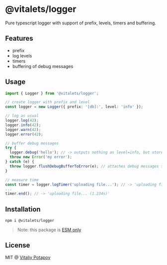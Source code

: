 # @vitalets/logger
Pure typescript logger with support of prefix, levels, timers and buffering.

## Features
* prefix
* log levels
* timers
* buffering of debug messages

## Usage
```ts
import { Logger } from '@vitalets/logger';

// create logger with prefix and level
const logger = new Logger({ prefix: '[db]:', level: 'info' });

// log as usual
logger.log(42);
logger.info(42);
logger.warn(42);
logger.error(42);

// buffer debug messages
try {
  logger.debug('hello'); // -> outputs nothing as level=info, but stores message in logger.debugBuffer
  throw new Error('my error');
} catch (e) {
  throw logger.flushDebugBufferToError(e); // attaches debug messages to error stack
}

// measure time
const timer = logger.logTimer('uploading file...'); // -> 'uploading file...'
...
timer.end(); // -> 'uploading file... (1.234s)'
```

## Installation
```
npm i @vitalets/logger
```
> Note: this package is [ESM only](https://gist.github.com/sindresorhus/a39789f98801d908bbc7ff3ecc99d99c)

## License
MIT @ [Vitaliy Potapov](https://github.com/vitalets)

